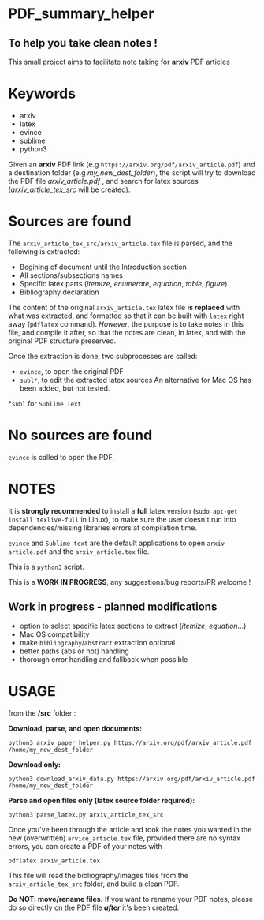 # PDF_summary_helper
To help you take clean notes !
------------------------------

This small project aims to facilitate note taking for **arxiv** PDF articles

Keywords
========
- arxiv
- latex
- evince
- sublime
- python3


Given an **arxiv** PDF link (e.g `https://arxiv.org/pdf/arxiv_article.pdf`) and a destination folder (e.g *my_new_dest_folder*), the script will try to download the PDF file *arxiv_article.pdf* , and search for latex sources (*arxiv_article_tex_src* will be created).

Sources are found
=================
The `arxiv_article_tex_src/arxiv_article.tex` file is parsed, and the following is extracted:
  - Begining of document until the Introduction section
  - All sections/subsections names
  - Specific latex parts (*itemize*, *enumerate*, *equation*, *table*, *figure*)
  - Bibliography declaration
 
The content of the original `arxiv_article.tex` latex file **is replaced** with what was extracted, and formatted so that it can be built with `latex` right away (`pdflatex` command). *However*, the purpose is to take notes in this file, and compile it after, so that the notes are clean, in latex, and with the original PDF structure preserved.

Once the extraction is done, two subprocesses are called:
- `evince`, to open the original PDF
- `subl*`, to edit the extracted latex sources
An alternative for Mac OS has been added, but not tested.

*`subl` for `Sublime Text`

No sources are found
=====================
`evince` is called to open the PDF.

NOTES
=====
It is **strongly recommended** to install a **full** latex version (`sudo apt-get install texlive-full` in Linux), to make sure the user doesn't run into dependencies/missing libraries errors at compilation time.

`evince` and `Sublime text` are the default applications to open `arxiv-article.pdf` and the `arxiv_article.tex` file.

This is a `python3` script.

This is a **WORK IN PROGRESS**, any suggestions/bug reports/PR welcome !

Work in progress - planned modifications
----------------

- option to select specific latex sections to extract (*itemize*, *equation*...)
- Mac OS compatibility
- make `bibliography`/`abstract` extraction optional
- better paths (abs or not) handling
- thorough error handling and fallback when possible

USAGE
=====

from the **/src** folder :

**Download, parse, and open documents:**

`python3 arxiv_paper_helper.py https://arxiv.org/pdf/arxiv_article.pdf /home/my_new_dest_folder`

**Download only:**

`python3 download_arxiv_data.py https://arxiv.org/pdf/arxiv_article.pdf /home/my_new_dest_folder`

**Parse and open files only (latex source folder required):**

`python3 parse_latex.py arxiv_article_tex_src`

Once you've been through the article and took the notes you wanted in the new (overwritten) `arvice_article.tex` file, provided there are no syntax errors, you can create a PDF of your notes with

`pdflatex arxiv_article.tex`

This file will read the bibliography/images files from the `arxiv_article_tex_src` folder, and build a clean PDF.

**Do NOT: move/rename files.**
If you want to rename your PDF notes, please do so directly on the PDF file ***after*** it's been created.
